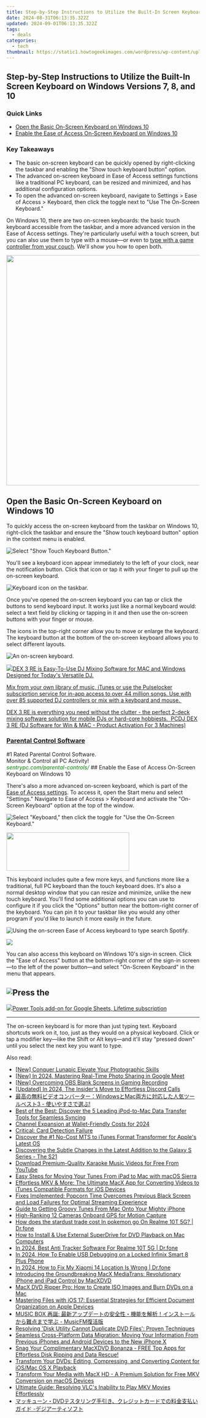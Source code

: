 ```yaml
---
title: Step-by-Step Instructions to Utilize the Built-In Screen Keyboard on Windows Versions 7, 8, and 10
date: 2024-08-31T06:13:35.322Z
updated: 2024-09-01T06:13:35.322Z
tags:
  - deals
categories:
  - tech
thumbnail: https://static1.howtogeekimages.com/wordpress/wp-content/uploads/2023/11/52616157923_88897d3c2a_o.jpg
---
```


## Step-by-Step Instructions to Utilize the Built-In Screen Keyboard on Windows Versions 7, 8, and 10

### Quick Links

* [Open the Basic On-Screen Keyboard on Windows 10](https://buynow-reviews.techidaily.com/finding-style-and-strength-a-comprehensive-amazfit-gts-smartwatch-assessment/)
* [Enable the Ease of Access On-Screen Keyboard on Windows 10](https://screen-activity-recording.techidaily.com/updated-ultimate-list-of-hd-webcams-compatible-with-windows-11-pcs-for-2024/)

### Key Takeaways

* The basic on-screen keyboard can be quickly opened by right-clicking the taskbar and enabling the "Show touch keyboard button" option.
* The advanced on-screen keyboard in Ease of Access settings functions like a traditional PC keyboard, can be resized and minimized, and has additional configuration options.
* To open the advanced on-screen keyboard, navigate to Settings > Ease of Access > Keyboard, then click the toggle next to "Use The On-Screen Keyboard."

 On Windows 10, there are two on-screen keyboards: the basic touch keyboard accessible from the taskbar, and a more advanced version in the Ease of Access settings. They're particularly useful with a touch screen, but you can also use them to type with a mouse—or even to [type with a game controller from your couch](https://sim-unlock.techidaily.com/the-6-best-sim-unlock-services-that-actually-work-on-your-oppo-a78-device-by-drfone-android/). We'll show you how to open both.

<!-- affiliate ads begin -->
<a href="https://appsumo.8odi.net/c/5597632/2082541/7443" target="_top" id="2082541"><img src="//a.impactradius-go.com/display-ad/7443-2082541" border="0" alt="" width="1200" height="600"/></a><img height="0" width="0" src="https://appsumo.8odi.net/i/5597632/2082541/7443" style="position:absolute;visibility:hidden;" border="0" />
<!-- affiliate ads end -->
##  Open the Basic On-Screen Keyboard on Windows 10

 To quickly access the on-screen keyboard from the taskbar on Windows 10, right-click the taskbar and ensure the "Show touch keyboard button" option in the context menu is enabled.

![Select "Show Touch Keyboard Button."](https://static1.howtogeekimages.com/wordpress/wp-content/uploads/2023/11/1-show-keyboard-button-taskbar.png) 

 You'll see a keyboard icon appear immediately to the left of your clock, near the notification button. Click that icon or tap it with your finger to pull up the on-screen keyboard.

![Keyboard icon on the taskbar.](https://static1.howtogeekimages.com/wordpress/wp-content/uploads/2023/11/2-keyboard-button.png) 

 Once you've opened the on-screen keyboard you can tap or click the buttons to send keyboard input. It works just like a normal keyboard would: select a text field by clicking or tapping in it and then use the on-screen buttons with your finger or mouse.

 The icons in the top-right corner allow you to move or enlarge the keyboard. The keyboard button at the bottom of the on-screen keyboard allows you to select different layouts.

![An on-screen keyboard.](https://static1.howtogeekimages.com/wordpress/wp-content/uploads/2023/11/3-keyboard-on-screen.png) 

<!-- affiliate ads begin -->
<a href="https://shop.pcdj.com/order/checkout.php?PRODS=4698827&QTY=1&AFFILIATE=108875&CART=1"> <img src="https://secure.avangate.com/images/merchant/47f4b6321e9fd8e8f7326a6adc1a7c1e/products/dex3REpage-newmainscreenshot.png" border="0">DEX 3 RE is Easy-To-Use DJ Mixing Software for MAC and Windows Designed for Today's Versatile DJ. 

 Mix from your own library of music, iTunes or use the Pulselocker subsciprtion service for in-app access to over 44 million songs. Use with over 85 supported DJ controllers or mix with a keyboard and mouse.  

 DEX 3 RE is everything you need without the clutter - the perfect 2-deck mixing software solution for mobile DJs or hard-core hobbiests.  
 PCDJ DEX 3 RE (DJ Software for Win & MAC - Product Activation For 3 Machines)</a>
<!-- affiliate ads end -->
<!-- affiliate ads begin -->
<h3 id="200610"><a href="https://sentrypc.7eer.net/c/5597632/200610/3022">Parental Control Software</a></h3>
<span class="text-ad-content">
	#1 Rated Parental Control Software.<br/>
	Monitor & Control all PC Activity!<br/>
		<cite style="color:green">sentrypc.com/parental-controls/</cite>
	</span><img height="0" width="0" src="https://sentrypc.7eer.net/i/5597632/200610/3022" style="position:absolute;visibility:hidden;" border="0" />
<!-- affiliate ads end -->
##  Enable the Ease of Access On-Screen Keyboard on Windows 10

 There's also a more advanced on-screen keyboard, which is part of the [Ease of Access settings](https://screen-recording.techidaily.com/streamlined-recording-of-academic-sessions-on-macs/). To access it, open the Start menu and select "Settings." Navigate to Ease of Access > Keyboard and activate the "On-Screen Keyboard" option at the top of the window.

![Select "Keyboard," then click the toggle for "Use the On-Screen Keyboard."](https://static1.howtogeekimages.com/wordpress/wp-content/uploads/2023/11/4-keyboard-then-mouse.png) 

<!-- affiliate ads begin -->
<a href="https://proteahair.pxf.io/c/5597632/1983634/23621" target="_top" id="1983634"><img src="//a.impactradius-go.com/display-ad/23621-1983634" border="0" alt="" width="320" height="100"/></a><img height="0" width="0" src="https://imp.pxf.io/i/5597632/1983634/23621" style="position:absolute;visibility:hidden;" border="0" />
<!-- affiliate ads end -->
 This keyboard includes quite a few more keys, and functions more like a traditional, full PC keyboard than the touch keyboard does. It's also a normal desktop window that you can resize and minimize, unlike the new touch keyboard. You'll find some additional options you can use to configure it if you click the "Options" button near the bottom-right corner of the keyboard. You can pin it to your taskbar like you would any other program if you'd like to launch it more easily in the future.

![Using the on-screen Ease of Access keyboard to type search Spotify.](https://static1.howtogeekimages.com/wordpress/wp-content/uploads/2023/11/5-typing-to-spotify.png) 

<!-- affiliate ads begin -->
<a href="https://shop.systoolsgroup.com/affiliate.php?ACCOUNT=SYSTOOBY&AFFILIATE=108875&PATH=https%3A%2F%2Fwww.systoolsgroup.com%3FAFFILIATE%3D108875%26RESOURCE%3DSysTools%2BSQL%2BRecovery"><img src="https://www.systoolsgroup.com/box/sql-recovery.png" border="0"></a>
<!-- affiliate ads end -->
 You can also access this keyboard on Windows 10's sign-in screen. Click the "Ease of Access" button at the bottom-right corner of the sign-in screen—to the left of the power button—and select "On-Screen Keyboard" in the menu that appears.

## ![Press the](https://static0.howtogeekimages.com/wordpress/wp-content/uploads/2023/11/6-on-screen-lock-menu.png) 

<!-- affiliate ads begin -->
<a href="https://secure.2checkout.com/order/checkout.php?PRODS=4726807&QTY=1&AFFILIATE=108875&CART=1"><img src="https://secure.avangate.com/images/merchant/c14a8df1e1b4d5297e9cb30cb34d5a00/products/copy_copy_power-tools-48.png" border="0">Power Tools add-on for Google Sheets, Lifetime subscription</a>
<!-- affiliate ads end -->
---

 The on-screen keyboard is for more than just typing text. Keyboard shortcuts work on it, too, just as they would on a physical keyboard. Click or tap a modifier key—like the Shift or Alt keys—and it'll stay "pressed down" until you select the next key you want to type.

<ins class="adsbygoogle"
     style="display:block"
     data-ad-format="autorelaxed"
     data-ad-client="ca-pub-7571918770474297"
     data-ad-slot="1223367746"></ins>



<ins class="adsbygoogle"
     style="display:block"
     data-ad-client="ca-pub-7571918770474297"
     data-ad-slot="8358498916"
     data-ad-format="auto"
     data-full-width-responsive="true"></ins>

<span class="atpl-alsoreadstyle">Also read:</span>
<div><ul>
<li><a href="https://extra-hints.techidaily.com/new-conquer-lunapic-elevate-your-photographic-skills/"><u>[New] Conquer Lunapic  Elevate Your Photographic Skills</u></a></li>
<li><a href="https://screen-mirroring-recording.techidaily.com/new-in-2024-mastering-real-time-photo-sharing-in-google-meet/"><u>[New] In 2024, Mastering Real-Time Photo Sharing in Google Meet</u></a></li>
<li><a href="https://screen-sharing-recording.techidaily.com/new-overcoming-obs-blank-screens-in-gaming-recording/"><u>[New] Overcoming OBS Blank Screens in Gaming Recording</u></a></li>
<li><a href="https://discord-videos.techidaily.com/updated-in-2024-the-insiders-move-to-effortless-discord-calls/"><u>[Updated] In 2024, The Insider's Move to Effortless Discord Calls</u></a></li>
<li><a href="https://some-guidance.techidaily.com/windowsmac3/"><u>最高の無料ビデオコンバーター：WindowsとMac両方に対応した人気ツールベスト3 - 使いやすさで選ぶ!</u></a></li>
<li><a href="https://some-guidance.techidaily.com/best-of-the-best-discover-the-5-leading-ipod-to-mac-data-transfer-tools-for-seamless-syncing/"><u>Best of the Best: Discover the 5 Leading iPod-to-Mac Data Transfer Tools for Seamless Syncing</u></a></li>
<li><a href="https://youtube-videos.techidaily.com/channel-expansion-at-wallet-friendly-costs-for-2024/"><u>Channel Expansion at Wallet-Friendly Costs for 2024</u></a></li>
<li><a href="https://graphic-issues.techidaily.com/critical-card-detection-failure/"><u>Critical: Card Detection Failure</u></a></li>
<li><a href="https://some-guidance.techidaily.com/discover-the-1-no-cost-mts-to-itunes-format-transformer-for-apples-latest-os/"><u>Discover the #1 No-Cost MTS to iTunes Format Transformer for Apple's Latest OS</u></a></li>
<li><a href="https://buynow-marvelous.techidaily.com/discovering-the-subtle-changes-in-the-latest-addition-to-the-galaxy-s-series-the-s21/"><u>Discovering the Subtle Changes in the Latest Addition to the Galaxy S Series - The S21</u></a></li>
<li><a href="https://some-guidance.techidaily.com/download-premium-quality-karaoke-music-videos-for-free-from-youtube/"><u>Download Premium-Quality Karaoke Music Videos for Free From YouTube</u></a></li>
<li><a href="https://some-guidance.techidaily.com/easy-steps-for-moving-your-tunes-from-ipad-to-mac-with-macos-sierra/"><u>Easy Steps for Moving Your Tunes From iPad to Mac with macOS Sierra</u></a></li>
<li><a href="https://some-guidance.techidaily.com/effortless-mkv-and-more-the-ultimate-macx-app-for-converting-videos-to-itunes-compatible-formats-for-ios-devices/"><u>Effortless MKV & More: The Ultimate MacX App for Converting Videos to iTunes Compatible Formats for iOS Devices</u></a></li>
<li><a href="https://some-guidance.techidaily.com/fixes-implemented-popcorn-time-overcomes-previous-black-screen-and-load-failures-for-optimal-streaming-experience/"><u>Fixes Implemented: Popcorn Time Overcomes Previous Black Screen and Load Failures for Optimal Streaming Experience</u></a></li>
<li><a href="https://some-guidance.techidaily.com/guide-to-getting-groovy-tunes-from-mac-onto-your-mighty-iphone/"><u>Guide to Getting Groovy Tunes From Mac Onto Your Mighty iPhone</u></a></li>
<li><a href="https://extra-resources.techidaily.com/high-ranking-12-cameras-onboard-gps-for-motion-capture/"><u>High-Ranking 12 Cameras  Onboard GPS for Motion Capture</u></a></li>
<li><a href="https://pokemon-go-android.techidaily.com/how-does-the-stardust-trade-cost-in-pokemon-go-on-realme-10t-5g-drfone-by-drfone-virtual-android/"><u>How does the stardust trade cost In pokemon go On Realme 10T 5G? | Dr.fone</u></a></li>
<li><a href="https://some-guidance.techidaily.com/how-to-install-and-use-external-superdrive-for-dvd-playback-on-mac-computers/"><u>How to Install & Use External SuperDrive for DVD Playback on Mac Computers</u></a></li>
<li><a href="https://android-location-track.techidaily.com/in-2024-best-anti-tracker-software-for-realme-10t-5g-drfone-by-drfone-virtual-android/"><u>In 2024, Best Anti Tracker Software For Realme 10T 5G | Dr.fone</u></a></li>
<li><a href="https://unlock-android.techidaily.com/in-2024-how-to-enable-usb-debugging-on-a-locked-infinix-smart-8-plus-phone-by-drfone-android/"><u>In 2024, How To Enable USB Debugging on a Locked Infinix Smart 8 Plus Phone</u></a></li>
<li><a href="https://review-topics.techidaily.com/in-2024-how-to-fix-my-xiaomi-14-location-is-wrong-drfone-by-drfone-virtual-android/"><u>In 2024, How to Fix My Xiaomi 14 Location Is Wrong | Dr.fone</u></a></li>
<li><a href="https://some-guidance.techidaily.com/introducing-the-groundbreaking-macx-mediatrans-revolutionary-iphone-and-ipad-control-by-macxdvd/"><u>Introducing the Groundbreaking MacX MediaTrans: Revolutionary iPhone and iPad Control by MacXDVD</u></a></li>
<li><a href="https://some-guidance.techidaily.com/macx-dvd-ripper-pro-how-to-create-iso-images-and-burn-dvds-on-a-mac/"><u>MacX DVD Ripper Pro: How to Create ISO Images and Burn DVDs on a Mac</u></a></li>
<li><a href="https://some-guidance.techidaily.com/mastering-files-with-ios-17-essential-strategies-for-efficient-document-organization-on-apple-devices/"><u>Mastering Files with iOS 17: Essential Strategies for Efficient Document Organization on Apple Devices</u></a></li>
<li><a href="https://some-guidance.techidaily.com/music-box-musicfm/"><u>MUSIC BOX 再誕: 最新アップデートの安全性・機能を解析！インストールから難点まで学ぶ - MusicFM復活版</u></a></li>
<li><a href="https://some-guidance.techidaily.com/resolving-disk-utility-cannot-duplicate-dvd-files-proven-techniques/"><u>Resolving 'Disk Utility Cannot Duplicate DVD Files': Proven Techniques</u></a></li>
<li><a href="https://some-guidance.techidaily.com/seamless-cross-platform-data-migration-moving-your-information-from-previous-iphones-and-android-devices-to-the-new-iphone-x/"><u>Seamless Cross-Platform Data Migration: Moving Your Information From Previous iPhones and Android Devices to the New iPhone X</u></a></li>
<li><a href="https://some-guidance.techidaily.com/snag-your-complimentary-macxdvd-bonanza-free-top-apps-for-effortless-disk-ripping-and-data-rescue/"><u>Snag Your Complimentary MacXDVD Bonanza - FREE Top Apps for Effortless Disk Ripping and Data Rescue!</u></a></li>
<li><a href="https://some-guidance.techidaily.com/transform-your-dvds-editing-compressing-and-converting-content-for-iosmac-os-x-playback/"><u>Transform Your DVDs: Editing, Compressing, and Converting Content for iOS/Mac OS X Playback</u></a></li>
<li><a href="https://some-guidance.techidaily.com/transform-your-media-with-macx-hd-a-premium-solution-for-free-mkv-conversion-on-macos-devices/"><u>Transform Your Media with MacX HD - A Premium Solution for Free MKV Conversion on macOS Devices</u></a></li>
<li><a href="https://some-guidance.techidaily.com/ultimate-guide-resolving-vlcs-inability-to-play-mkv-movies-effortlessly/"><u>Ultimate Guide: Resolving VLC's Inability to Play MKV Movies Effortlessly</u></a></li>
<li><a href="https://some-guidance.techidaily.com/1724766837610-dvd/"><u>マッキューン・DVDテスタリング手引き、クレジットカードでの料金支払いガイド -デジアーティソフト</u></a></li>
</ul></div>
